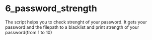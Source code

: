 # 6_password_strength
The script helps you to check strenght of your password.
It gets your password and the filepath to a blacklist and print strength of your password(from 1 to 10)
